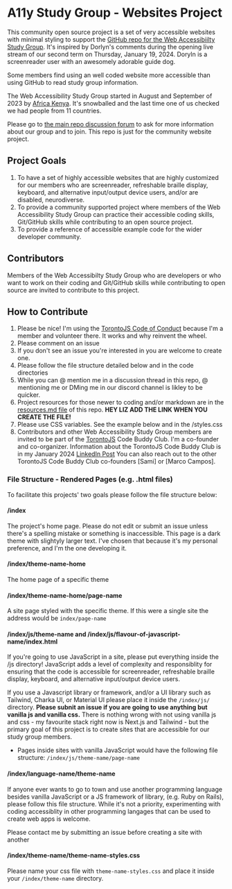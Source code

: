 # A11y Study Group - Websites Project

This community open source project is a set of very accessible websites with minimal styling to support the [GitHub repo for the Web Accessibiilty Study Group](https://github.com/codingtherapist/webAccessibilityStudyGroup). It's inspired by Dorlyn's comments during the opening live stream of our second term on Thursday, January 19, 2024. Doryln is a screenreader user with an awesomely adorable guide dog.

Some members find using an well coded website more accessible than using GitHub to read study group information.

The Web Accessibility Study Group started in August and September of 2023 by [Africa Kenya](https://github.com/codingtherapist). It's snowballed and the last time one of us checked we had people from 11 countries.

Please go to [the main repo discussion forum](https://github.com/codingtherapist/webAccessibilityStudyGroup/discussions/5) to ask for more information about our group and to join. This repo is just for the community website project.

## Project Goals

1. To have a set of highly accessible websites that are highly customized for our members who are screenreader, refreshable braille display, keyboard, and alternative input/output device users, and/or are disabled, neurodiverse.
2. To provide a community supported project where members of the Web Accessibility Study Group can practice their accessible coding skills, Git/GitHub skills while contributing to an open source project.
3. To provide a reference of accessible example code for the wider developer community. 

## Contributors

Members of the Web Accessibilty Study Group who are developers or who want to work on their coding and Git/GitHub skills while contributing to open source are invited to contribute to this project.

## How to Contribute

1. Please be nice! I'm using the [TorontoJS Code of Conduct]() because I'm a member and volunteer there. It works and why reinvent the wheel.
2. Please comment on an issue
3. If you don't see an issue you're interested in you are welcome to create one.
4. Please follow the file structure detailed below and in the code directories
5. While you can @ mention me in a discussion thread in this repo, @ mentioning me or DMing me in our discord channel is likley to be quicker.
6. Project resources for those newer to coding and/or markdown are in the [resources.md file]() of this repo. **HEY LIZ ADD THE LINK WHEN YOU CREATE THE FILE!**
7. Please use CSS variables. See the example below and in the /styles.css
8. Contributors and other Web Accessibility Study Group members are invited to be part of the [TorontoJS](https://torontojs.com) Code Buddy Club. I'm a co-founder and co-organizer. Information about the TorontoJS Code Buddy Club is in my January 2024 [LinkedIn Post](https://www.linkedin.com/posts/elizabethmccready_github-javascript-softwareengineering-activity-7147949670831468544-q2VC?utm_source=share&utm_medium=member_desktop) You can also reach out to the other TorontoJS Code Buddy Club co-founders [Sami] or [Marco Campos].

### File Structure - Rendered Pages (e.g. .html files)

To facilitate this projects' two goals please follow the file structure below:

#### /index

The project's home page. Please do not edit or submit an issue unless there's a spelling mistake or something is inaccessible.
This page is a dark theme with slightyly larger text. I've chosen that because it's my personal preference, and I'm the one developing it.

#### /index/theme-name-home
  
The home page of a specific theme

#### /index/theme-name-home/page-name

A site page styled with the specific theme. If this were a single site the address would be `index/page-name`

#### /index/js/theme-name and /index/js/flavour-of-javascript-name/index.html

If you're going to use JavaScript in a site, please put everything inside the /js directory! JavaScript adds a level of complexity and responsiblity for ensuring that the code is accessible for screenreader, refreshable braille display, keyboard, and alternative input/output device users.

If you use a Javascript library or framework, and/or a UI library such as Tailwind, Charka UI, or Material UI please place it inside the `/index/js/` directory. **Please subnit an issue if you are going to use anything but vanilla js and vanilla css.** There is nothing wrong with not using vanilla js and css - my favourite stack right now is Next.js and Tailwind - but the primary goal of this project is to create sites that are accessible for our study group members.

- Pages inside sites with vanilla JavaScript would have the following file structure: `/index/js/theme-name/page-name`

#### /index/language-name/theme-name

If anyone ever wants to go to town and use another programming language besides vanilla JavaScript or a JS framework of library, (e.g. Ruby on Rails), please follow this file structure. While it's not a priority, experimenting with coding accessiblity in other programming langages that can be used to create web apps is welcome. 

Please contact me by submitting an issue before creating a site with another

#### /index/theme-name/theme-name-styles.css

Please name your css file with `theme-name-styles.css` and place it inside your `/index/theme-name` directory.








